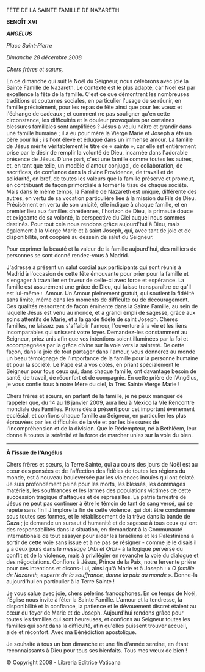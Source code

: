 FÊTE DE LA SAINTE FAMILLE DE NAZARETH

**BENOÎT XVI**

***ANGÉLUS***

*Place Saint-Pierre*

*Dimanche 28 décembre 2008*

*Chers frères et sœurs,*

En ce dimanche qui suit le Noël du Seigneur, nous célébrons avec joie la Sainte Famille de Nazareth. Le contexte est le plus adapté, car Noël est par excellence la fête de la famille. C'est ce que démontrent les nombreuses traditions et coutumes sociales, en particulier l'usage de se réunir, en famille précisément, pour les repas de fête ainsi que pour les vœux et l'échange de cadeaux ; et comment ne pas souligner qu'en cette circonstance, les difficultés et la douleur provoquées par certaines blessures familiales sont amplifiées ? Jésus a voulu naître et grandir dans une famille humaine ; il a eu pour mère la Vierge Marie et Joseph a été un père pour lui ; ils l'ont élevé et éduqué dans un immense amour. La famille de Jésus mérite véritablement le titre de « sainte », car elle est entièrement prise par le désir de remplir la volonté de Dieu, incarnée dans l'adorable présence de Jésus. D'une part, c'est une famille comme toutes les autres, et, en tant que telle, un modèle d'amour conjugal, de collaboration, de sacrifices, de confiance dans la divine Providence, de travail et de solidarité, en bref, de toutes les valeurs que la famille préserve et promeut, en contribuant de façon primordiale à former le tissu de chaque société. Mais dans le même temps, la Famille de Nazareth est unique, différente des autres, en vertu de sa vocation particulière liée à la mission du Fils de Dieu. Précisément en vertu de son unicité, elle indique à chaque famille, et en premier lieu aux familles chrétiennes, l'horizon de Dieu, la primauté douce et exigeante de sa volonté, la perspective du Ciel auquel nous sommes destinés. Pour tout cela nous rendons grâce aujourd'hui à Dieu, mais également à la Vierge Marie et à saint Joseph, qui, avec tant de joie et de disponibilité, ont coopéré au dessein de salut du Seigneur.

Pour exprimer la beauté et la valeur de la famille aujourd'hui, des milliers de personnes se sont donné rendez-vous à Madrid.

J'adresse à présent un salut cordial aux participants qui sont réunis à Madrid à l'occasion de cette fête émouvante pour prier pour la famille et s'engager à travailler en faveur de celle-ci avec force et espérance. La famille est assurément une grâce de Dieu, qui laisse transparaître ce qu'Il est lui-même :  Amour. Un Amour pleinement gratuit, qui soutient la fidélité sans limite, même dans les moments de difficulté ou de découragement. Ces qualités ressortent de façon éminente dans la Sainte Famille, au sein de laquelle Jésus est venu au monde, et a grandi empli de sagesse, grâce aux soins attentifs de Marie, et à la garde fidèle de saint Joseph. Chères familles, ne laissez pas s'affaiblir l'amour, l'ouverture à la vie et les liens incomparables qui unissent votre foyer. Demandez-les constamment au Seigneur, priez unis afin que vos intentions soient illuminées par la foi et accompagnées par la grâce divine sur la voie vers la sainteté. De cette façon, dans la joie de tout partager dans l'amour, vous donnerez au monde un beau témoignage de l'importance de la famille pour la personne humaine et pour la société. Le Pape est à vos côtés, en priant spécialement le Seigneur pour tous ceux qui, dans chaque famille, ont davantage besoin de santé, de travail, de réconfort et de compagnie. En cette prière de l'Angélus, je vous confie tous à notre Mère du ciel, la Très Sainte Vierge Marie !

Chers frères et sœurs, en parlant de la famille, je ne peux manquer de rappeler que, du 14 au 18 janvier 2009, aura lieu à Mexico la VIe Rencontre mondiale des Familles. Prions dès à présent pour cet important événement ecclésial, et confions chaque famille au Seigneur, en particulier les plus éprouvées par les difficultés de la vie et par les blessures de l'incompréhension et de la division. Que le Rédempteur, né à Bethléem, leur donne à toutes la sérénité et la force de marcher unies sur la voie du bien.

* * *

**À l'issue de l'Angélus**

Chers frères et sœurs, la Terre Sainte, qui au cours des jours de Noël est au cœur des pensées et de l'affection des fidèles de toutes les régions du monde, est à nouveau bouleversée par les violences inouïes qui ont éclaté. Je suis profondément peiné pour les morts, les blessés, les dommages matériels, les souffrances et les larmes des populations victimes de cette succession tragique d'attaques et de représailles. La patrie terrestre de Jésus ne peut pas continuer à être le témoin de tant de sang versé, qui se répète sans fin ! J'implore la fin de cette violence, qui doit être condamnée sous toutes ses formes, et le rétablissement de la trêve dans la bande de Gaza ; je demande un sursaut d'humanité et de sagesse à tous ceux qui ont des responsabilités dans la situation, en demandant à la Communauté internationale de tout essayer pour aider les Israéliens et les Palestiniens à sortir de cette voie sans issue et à ne pas se résigner - comme je le disais il y a deux jours dans le *message Urbi et Orbi -* à la logique perverse du conflit et de la violence, mais à privilégier en revanche la voie du dialogue et des négociations. Confions à Jésus, Prince de la Paix, notre fervente prière pour ces intentions et disons-Lui, ainsi qu'à Marie et à Joseph : « *O famille de Nazareth, experte de la souffrance, donne la paix au monde* ». Donne-la aujourd'hui en particulier à la Terre Sainte !

Je vous salue avec joie, chers pèlerins francophones. En ce temps de Noël, l'Église nous invite à fêter la Sainte Famille. L'amour et la tendresse, la disponibilité et la confiance, la patience et le dévouement discret étaient au cœur du foyer de Marie et de Joseph. Aujourd'hui rendons grâce pour toutes les familles qui sont heureuses, et confions au Seigneur toutes les familles qui sont dans la difficulté, afin qu'elles puissent trouver accueil, aide et réconfort. Avec ma Bénédiction apostolique.

Je souhaite à tous un bon dimanche et une fin d'année sereine, en étant reconnaissants à Dieu pour tous ses bienfaits. Tous mes vœux de bien !

© Copyright 2008 - Libreria Editrice Vaticana
